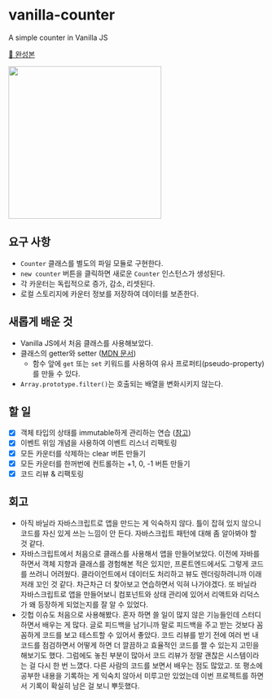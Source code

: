 # vanilla-counter

A simple counter in Vanilla JS

[🔗 완성본](https://hhkim0729.github.io/vanilla-counter/)

<img src="https://user-images.githubusercontent.com/72433681/134885725-45d12db8-a76e-45b4-8987-d93fbf859dbf.gif" height="300" />
                                                                                                                         
## 요구 사항

- `Counter` 클래스를 별도의 파일 모듈로 구현한다.
- `new counter` 버튼을 클릭하면 새로운 `Counter` 인스턴스가 생성된다.
- 각 카운터는 독립적으로 증가, 감소, 리셋된다.
- 로컬 스토리지에 카운터 정보를 저장하여 데이터를 보존한다.

## 새롭게 배운 것

- Vanilla JS에서 처음 클래스를 사용해보았다.
- 클래스의 getter와 setter ([MDN 문서](https://developer.mozilla.org/ko/docs/Web/JavaScript/Reference/Functions/get))
  - 함수 앞에 `get` 또는 `set` 키워드를 사용하여 유사 프로퍼티(pseudo-property)를 만들 수 있다.
- `Array.prototype.filter()`는 호출되는 배열을 변화시키지 않는다.

## 할 일

- [x] 객체 타입의 상태를 immutable하게 관리하는 연습 ([참고](https://sustainable-dev.tistory.com/156))
- [x] 이벤트 위임 개념을 사용하여 이벤트 리스너 리팩토링
- [x] 모든 카운터를 삭제하는 clear 버튼 만들기
- [x] 모든 카운터를 한꺼번에 컨트롤하는 +1, 0, -1 버튼 만들기
- [x] 코드 리뷰 & 리팩토링

## 회고

- 아직 바닐라 자바스크립트로 앱을 만드는 게 익숙하지 않다. 틀이 잡혀 있지 않으니 코드를 자신 있게 쓰는 느낌이 안 든다. 자바스크립트 패턴에 대해 좀 알아봐야 할 것 같다.
- 자바스크립트에서 처음으로 클래스를 사용해서 앱을 만들어보았다. 이전에 자바를 하면서 객체 지향과 클래스를 경험해본 적은 있지만, 프론트엔드에서도 그렇게 코드를 쓰려니 어려웠다. 클라이언트에서 데이터도 처리하고 뷰도 렌더링하려니까 이래저래 꼬인 것 같다. 차근차근 더 찾아보고 연습하면서 익혀 나가야겠다. 또 바닐라 자바스크립트로 앱을 만들어보니 컴포넌트와 상태 관리에 있어서 리액트와 리덕스가 왜 등장하게 되었는지를 잘 알 수 있었다.
- 깃헙 이슈도 처음으로 사용해봤다. 혼자 하면 쓸 일이 많지 않은 기능들인데 스터디하면서 배우는 게 많다. 글로 피드백을 남기니까 말로 피드백을 주고 받는 것보다 꼼꼼하게 코드를 보고 테스트할 수 있어서 좋았다. 코드 리뷰를 받기 전에 여러 번 내 코드를 점검하면서 어떻게 하면 더 깔끔하고 효율적인 코드를 짤 수 있는지 고민을 해보기도 했다. 그럼에도 놓친 부분이 많아서 코드 리뷰가 정말 괜찮은 시스템이라는 걸 다시 한 번 느꼈다. 다른 사람의 코드를 보면서 배우는 점도 많았고. 또 평소에 공부한 내용을 기록하는 게 익숙치 않아서 미루고만 있었는데 이번 프로젝트를 하면서 기록이 확실히 남은 걸 보니 뿌듯했다.
